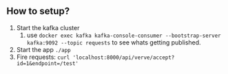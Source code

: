 ## How to setup?

1. Start the kafka cluster 
   1. use `docker exec kafka kafka-console-consumer --bootstrap-server kafka:9092 --topic requests` to see whats getting published.
2. Start the app `./app`
3. Fire requests: `curl 'localhost:8000/api/verve/accept?id=1&endpoint=/test'`
